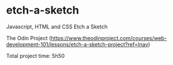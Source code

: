 # etch-a-sketch
Javascript, HTML and CSS Etch a Sketch


The Odin Project (https://www.theodinproject.com/courses/web-development-101/lessons/etch-a-sketch-project?ref=lnav)


Total project time: 5h50
